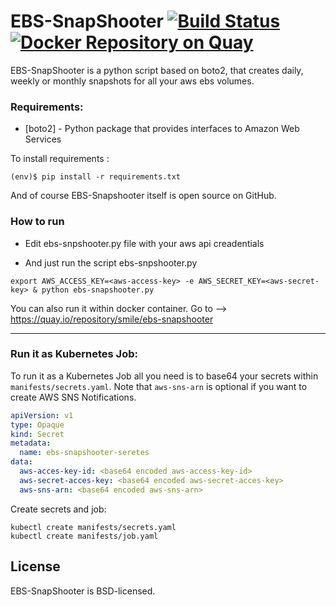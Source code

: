 
# EBS-SnapShooter [![Build Status](https://travis-ci.org/smileisak/ebs-snapshooter.svg?branch=master)](https://travis-ci.org/smileisak/ebs-snapshooter) [![Docker Repository on Quay](https://quay.io/repository/smile/ebs-snapshooter/status "Docker Repository on Quay")](https://quay.io/repository/smile/ebs-snapshooter)


EBS-SnapShooter is a python script based on boto2, that creates daily, weekly or monthly snapshots for all your aws ebs volumes.

### Requirements:

* [boto2] - Python package that provides interfaces to Amazon Web Services

To install requirements :
```
(env)$ pip install -r requirements.txt
```

And of course EBS-Snapshooter itself is open source on GitHub.

### How to run
* Edit ebs-snpshooter.py file with your aws api creadentials 

* And just run the script ebs-snpshooter.py

```
export AWS_ACCESS_KEY=<aws-access-key> -e AWS_SECRET_KEY=<aws-secret-key> & python ebs-snapshooter.py
```

You can also run it within docker container. Go to --> https://quay.io/repository/smile/ebs-snapshooter

---
### Run it as Kubernetes Job:

To run it as a Kubernetes Job all you need is to base64 your secrets within `manifests/secrets.yaml`.
 Note that `aws-sns-arn` is optional if you want to create AWS SNS Notifications.

```yml
apiVersion: v1
type: Opaque
kind: Secret
metadata:
  name: ebs-snapshooter-seretes
data:
  aws-acces-key-id: <base64 encoded aws-access-key-id>
  aws-secret-acces-key: <base64 encoded aws-secret-acces-key>
  aws-sns-arn: <base64 encoded aws-sns-arn>
```

Create secrets and job: 

```shell
kubectl create manifests/secrets.yaml
kubectl create manifests/job.yaml
```

## License

EBS-SnapShooter is BSD-licensed.